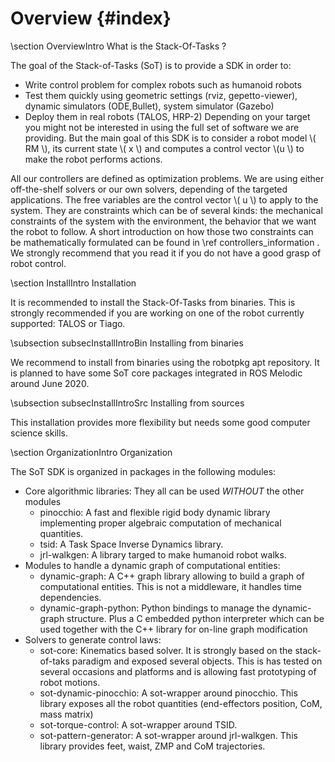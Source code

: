 # Overview {#index}

\section OverviewIntro What is the Stack-Of-Tasks ?

The goal of the Stack-of-Tasks (SoT) is to provide a SDK in order to:
 * Write control problem for complex robots such as humanoid robots
 * Test them quickly using geometric settings (rviz, gepetto-viewer), dynamic simulators (ODE,Bullet), system simulator (Gazebo)
 * Deploy them in real robots (TALOS, HRP-2)
Depending on your target you might not be interested in using the full set of software we are providing. But the main goal of this SDK is to consider a robot model 
\\( RM \\), its current state \\( x \\) and computes a control vector \\(u \\) to make the robot performs actions.

All our controllers are defined as optimization problems. We are using either off-the-shelf solvers or our own solvers, depending of the targeted applications. The free variables are the control vector \\( u \\) to apply to the system. They are constraints which can be of several kinds: the mechanical constraints of the system with the environment, the behavior that we want the robot to follow. A short introduction on how those two constraints can be mathematically formulated can be found 
in \ref controllers_information . We strongly recommend that you read it if you do not have a good grasp of robot control.

\section InstallIntro Installation

It is recommended to install the Stack-Of-Tasks from binaries. This is strongly recommended if you are working on one of the robot currently supported: TALOS or Tiago.

\subsection subsecInstallIntroBin Installing from binaries

We recommend to install from binaries using the robotpkg apt repository. It is planned to have some SoT core packages integrated in ROS Melodic around June 2020.

\subsection subsecInstallIntroSrc Installing from sources

This installation provides more flexibility but needs some good computer science skills.


\section OrganizationIntro Organization

The SoT SDK is organized in packages in the following modules:
 * Core algorithmic libraries: They all can be used *WITHOUT* the other modules
   * pinocchio: A fast and flexible rigid body dynamic library implementing proper algebraic computation of mechanical quantities.
   * tsid: A Task Space Inverse Dynamics library.
   * jrl-walkgen: A library targed to make humanoid robot walks.
 * Modules to handle a dynamic graph of computational entities:
   * dynamic-graph: A C++ graph library allowing to build a graph of computational entities. This is not a middleware, it handles time dependencies.
   * dynamic-graph-python: Python bindings to manage the dynamic-graph structure. Plus a C embedded python interpreter which can be used together with the C++ library for on-line graph modification
 * Solvers to generate control laws:
   * sot-core: Kinematics based solver. It is strongly based on the stack-of-taks paradigm and exposed several objects. This is has tested on several occasions and platforms and is allowing fast prototyping of robot motions.
   * sot-dynamic-pinocchio: A sot-wrapper around pinocchio. This library exposes all the robot quantities (end-effectors position, CoM, mass matrix)
   * sot-torque-control: A sot-wrapper around TSID. 
   * sot-pattern-generator: A sot-wrapper around jrl-walkgen. This library provides feet, waist, ZMP and CoM trajectories.

